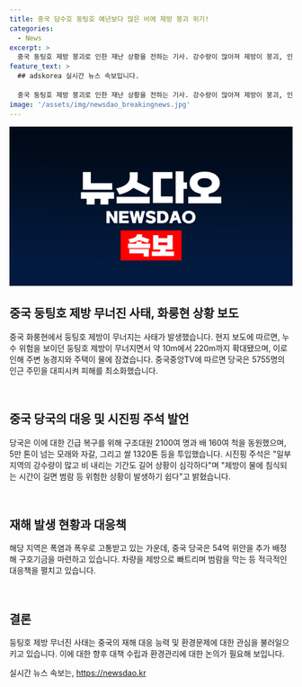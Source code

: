 ```yaml
---
title: 중국 담수호 둥팅호 예년보다 많은 비에 제방 붕괴 위기!
categories:
  - News
excerpt: >
  중국 둥팅호 제방 붕괴로 인한 재난 상황을 전하는 기사. 강수량이 많아져 제방이 붕괴, 인근 지역 피해 속출. 시진핑 주석은 상황 심각성을 경고하며 대피 조치 강조. 구조대와 차량 투입해 긴급 복구에 나섰고, 지원금도 배정됐다. 중국은 폭염과 폭우에 시달리는 상황.
feature_text: >
  ## adskorea 실시간 뉴스 속보입니다.

  중국 둥팅호 제방 붕괴로 인한 재난 상황을 전하는 기사. 강수량이 많아져 제방이 붕괴, 인근 지역 피해 속출. 시진핑 주석은 상황 심각성을 경고하며 대피 조치 강조. 구조대와 차량 투입해 긴급 복구에 나섰고, 지원금도 배정됐다. 중국은 폭염과 폭우에 시달리는 상황.
image: '/assets/img/newsdao_breakingnews.jpg'
---
```


<p><img src="/assets/img/newsdao_breakingnews.jpg" alt="adskorea 속보" /></p>

<h2 data-ke-size="size26">중국 둥팅호 제방 무너진 사태, 화룽현 상황 보도</h2>

<p>중국 화룽현에서 둥팅호 제방이 무너지는 사태가 발생했습니다. 현지 보도에 따르면, 누수 위험을 보이던 둥팅호 제방이 무너지면서 약 10m에서 220m까지 확대됐으며, 이로 인해 주변 농경지와 주택이 물에 잠겼습니다. 중국중앙TV에 따르면 당국은 5755명의 인근 주민을 대피시켜 피해를 최소화했습니다. </p>

<p data-ke-size="size16">&nbsp;</p>

<h2 data-ke-size="size24">중국 당국의 대응 및 시진핑 주석 발언</h2>

<p>당국은 이에 대한 긴급 복구를 위해 구조대원 2100여 명과 배 160여 척을 동원했으며, 5만 톤이 넘는 모래와 자갈, 그리고 쌀 1320톤 등을 투입했습니다. 시진핑 주석은 "일부 지역의 강수량이 많고 비 내리는 기간도 길어 상황이 심각하다"며 "제방이 물에 침식되는 시간이 길면 범람 등 위험한 상황이 발생하기 쉽다"고 밝혔습니다.</p>

<p data-ke-size="size16">&nbsp;</p>

<h2 data-ke-size="size24">재해 발생 현황과 대응책</h2>

<p>해당 지역은 폭염과 폭우로 고통받고 있는 가운데, 중국 당국은 54억 위안을 추가 배정해 구호기금을 마련하고 있습니다. 차량을 제방으로 빠트리며 범람을 막는 등 적극적인 대응책을 펼치고 있습니다.</p>

<p data-ke-size="size16">&nbsp;</p>

<h2 data-ke-size="size24">결론</h2>

<p>둥팅호 제방 무너진 사태는 중국의 재해 대응 능력 및 환경문제에 대한 관심을 불러일으키고 있습니다. 이에 대한 향후 대책 수립과 환경관리에 대한 논의가 필요해 보입니다.</p>
실시간 뉴스 속보는, <a href="https://newsdao.kr" rel="dofollow">https://newsdao.kr</a>


